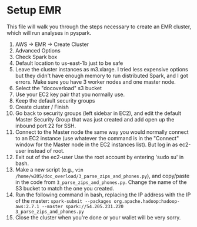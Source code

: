 # Setup EMR

This file will walk you through the steps necessary to create an EMR cluster, which will run analyses in pyspark.

1. AWS -> EMR -> Create Cluster
2. Advanced Options
3. Check Spark box
4. Default location to us-east-1b just to be safe
5. Leave the cluster instances as m3.xlarge. I tried less expensive options but they didn't have enough memory to run distributed Spark, and I got errors. Make sure you have 3 worker nodes and one master node.
6. Select the "docoverload" s3 bucket
7. Use your EC2 key pair that you normally use.
8. Keep the default security groups
9. Create cluster / Finish
10. Go back to security groups (left sidebar in EC2), and edit the default Master Security Group that was just created and add open up the inbound port 22 for SSH.
11. Connect to the Master node the same way you would normally connect to an EC2 instance (use whatever the command is in the "Connect" window for the Master node in the EC2 instances list). But log in as ec2-user instead of root.
12. Exit out of the ec2-user Use the root account by entering 'sudo su' in bash.
13. Make a new script (e.g., `vim /home/w205/doc_overload/3_parse_zips_and_phones.py`), and copy/paste in the code from `3_parse_zips_and_phones.py`. Change the name of the S3 bucket to match the one you created.
14. Run the following command in bash, replacing the IP address with the IP of the master: `spark-submit --packages org.apache.hadoop:hadoop-aws:2.7.1 --master spark://54.205.231.220 3_parse_zips_and_phones.py`
15. Close the cluster when you're done or your wallet will be very sorry.

